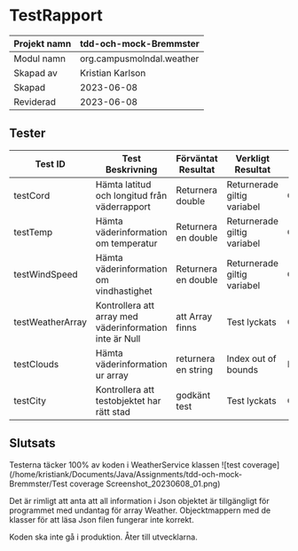 # TestRapport  
| Projekt namn | tdd-och-mock-Bremmster     |
|--------------|----------------------------|
| Modul namn   | org.campusmolndal.weather  | 
| Skapad av    | Kristian Karlson           | 
| Skapad       | 2023-06-08                 | 
| Reviderad    | 2023-06-08                 | 

## Tester

| Test ID          | Test Beskrivning                                        | Förväntat Resultat          | Verkligt Resultat           | Status      | Kommentarer                |
|------------------|---------------------------------------------------------|-----------------------------|-----------------------------|-------------|----------------------------|
| testCord         | Hämta latitud och longitud från väderrapport            | Returnera double            | Returnerade giltig variabel | Godkänd     | Inget problem identifierat |
| testTemp         | Hämta väderinformation om temperatur                    | Returnera en double         | Returnerade giltig variabel | Godkänd     | Inget problem identifierat |
| testWindSpeed    | Hämta väderinformation om vindhastighet                 | Returnera en double         | Returnerade giltig variabel | Godkänd     | Inget problem identifierat |
| testWeatherArray | Kontrollera att array med väderinformation inte är Null | att Array finns             | Test lyckats                | Godkänd     | Inget problem identifierat |
| testClouds       | Hämta väderinformation ur array                         | returnera en string         | Index out of bounds         | Misslyckat  | Felaktig mappning av array |
| testCity         | Kontrollera att testobjektet har rätt stad              | godkänt test                | Test lyckats                | Godkänd     | Inget problem identifierat |

## Slutsats
Testerna täcker 100% av koden i WeatherService klassen
![test coverage](/home/kristiank/Documents/Java/Assignments/tdd-och-mock-Bremmster/Test coverage Screenshot_20230608_01.png)

Det är rimligt att anta att all information i Json objektet är tillgängligt för programmet med undantag för array Weather. 
Objecktmappern med de klasser för att läsa Json filen fungerar inte korrekt.

Koden ska inte gå i produktion. Åter till utvecklarna.


